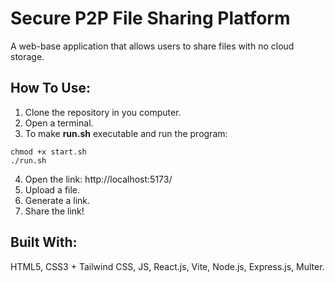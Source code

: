 # Secure P2P File Sharing Platform
A web-base application that allows users to share files with no cloud storage.

## How To Use:
1. Clone the repository in you computer.
2. Open a terminal.
3. To make **run.sh** executable and run the program:
```
chmod +x start.sh
./run.sh
```
4. Open the link: http://localhost:5173/
5. Upload a file.
6. Generate a link.
7. Share the link!

## Built With:
HTML5, CSS3 + Tailwind CSS, JS, React.js, Vite, Node.js, Express.js, Multer.
